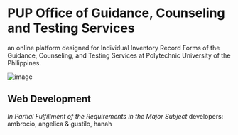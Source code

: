 # PUP Office of Guidance, Counseling and Testing Services
an online platform designed for Individual Inventory Record Forms of the Guidance, Counseling, and Testing Services  at Polytechnic University of the Philippines.

![image](https://github.com/user-attachments/assets/0c880170-8d57-4394-bf26-1cbb8aa1bd41)

## Web Development 
*In Partial Fulfillment of the Requirements in the Major Subject*
developers: ambrocio, angelica & gustilo, hanah

